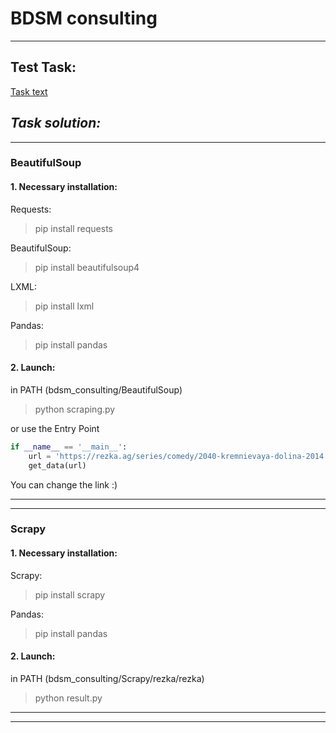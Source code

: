 # BDSM consulting
***
## Test Task:
[Task text](https://docs.google.com/document/d/1tJUK2lkV2YCBHY4rM7eyx-YdRqy8g2xfHIRt0LCnhzo/edit)
## *Task solution:*
***
### BeautifulSoup
#### 1. Necessary installation:
Requests:
>pip install requests

BeautifulSoup:
>pip install beautifulsoup4

LXML:
>pip install lxml

Pandas:
>pip install pandas

#### 2. Launch:
in PATH (bdsm_consulting/BeautifulSoup)
>python scraping.py

or use the Entry Point

```python
if __name__ == '__main__':
    url = 'https://rezka.ag/series/comedy/2040-kremnievaya-dolina-2014.html'
    get_data(url)
```
You can change the link :)



___
___

### Scrapy
#### 1. Necessary installation:
Scrapy:
>pip install scrapy

Pandas:
>pip install pandas

#### 2. Launch:
in PATH (bdsm_consulting/Scrapy/rezka/rezka)
>python result.py
___
___